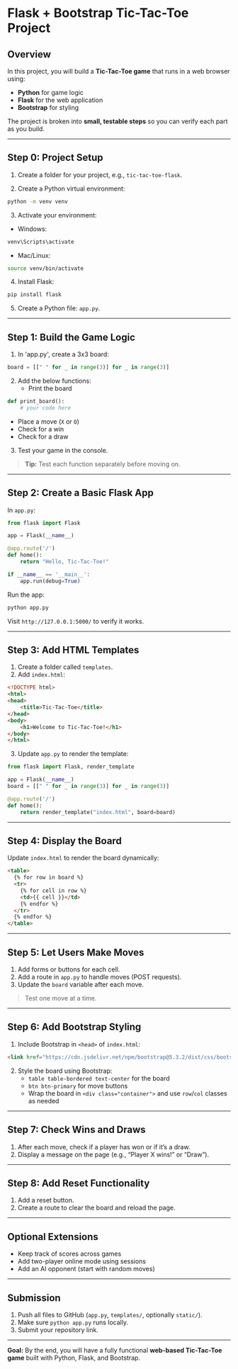 
# Flask + Bootstrap Tic-Tac-Toe Project

## Overview
In this project, you will build a **Tic-Tac-Toe game** that runs in a web browser using:

- **Python** for game logic  
- **Flask** for the web application  
- **Bootstrap** for styling  

The project is broken into **small, testable steps** so you can verify each part as you build.

---

## Step 0: Project Setup

1. Create a folder for your project, e.g., `tic-tac-toe-flask`.

2. Create a Python virtual environment:

```bash
python -m venv venv
```

3. Activate your environment:

- Windows:

```bash
venv\Scripts\activate
```

- Mac/Linux:

```bash
source venv/bin/activate
```

4. Install Flask:

```bash
pip install flask
```

5. Create a Python file: `app.py`.

---

## Step 1: Build the Game Logic

1. In 'app.py', create a 3x3 board:

```python
board = [[" " for _ in range(3)] for _ in range(3)]
```

2. Add the below functions:
   - Print the board
```python
def print_board():
    # your code here
```
   - Place a move (`X` or `O`)  
   - Check for a win  
   - Check for a draw  

3. Test your game in the console.

> **Tip:** Test each function separately before moving on.

---

## Step 2: Create a Basic Flask App

In `app.py`:

```python
from flask import Flask

app = Flask(__name__)

@app.route('/')
def home():
    return "Hello, Tic-Tac-Toe!"

if __name__ == '__main__':
    app.run(debug=True)
```

Run the app:

```bash
python app.py
```

Visit `http://127.0.0.1:5000/` to verify it works.

---

## Step 3: Add HTML Templates

1. Create a folder called `templates`.  
2. Add `index.html`:

```html
<!DOCTYPE html>
<html>
<head>
    <title>Tic-Tac-Toe</title>
</head>
<body>
    <h1>Welcome to Tic-Tac-Toe!</h1>
</body>
</html>
```

3. Update `app.py` to render the template:

```python
from flask import Flask, render_template

app = Flask(__name__)
board = [[" " for _ in range(3)] for _ in range(3)]

@app.route('/')
def home():
    return render_template("index.html", board=board)
```

---

## Step 4: Display the Board

Update `index.html` to render the board dynamically:

```html
<table>
  {% for row in board %}
  <tr>
    {% for cell in row %}
    <td>{{ cell }}</td>
    {% endfor %}
  </tr>
  {% endfor %}
</table>
```

---

## Step 5: Let Users Make Moves

1. Add forms or buttons for each cell.  
2. Add a route in `app.py` to handle moves (POST requests).  
3. Update the `board` variable after each move.

> Test one move at a time.

---

## Step 6: Add Bootstrap Styling

1. Include Bootstrap in `<head>` of `index.html`:

```html
<link href="https://cdn.jsdelivr.net/npm/bootstrap@5.3.2/dist/css/bootstrap.min.css" rel="stylesheet">
```

2. Style the board using Bootstrap:
   - `table table-bordered text-center` for the board  
   - `btn btn-primary` for move buttons  
   - Wrap the board in `<div class="container">` and use `row`/`col` classes as needed  

---

## Step 7: Check Wins and Draws

1. After each move, check if a player has won or if it’s a draw.  
2. Display a message on the page (e.g., “Player X wins!” or “Draw”).

---

## Step 8: Add Reset Functionality

1. Add a reset button.  
2. Create a route to clear the board and reload the page.

---

## Optional Extensions

- Keep track of scores across games  
- Add two-player online mode using sessions  
- Add an AI opponent (start with random moves)

---

## Submission

1. Push all files to GitHub (`app.py`, `templates/`, optionally `static/`).  
2. Make sure `python app.py` runs locally.  
3. Submit your repository link.

---

**Goal:** By the end, you will have a fully functional **web-based Tic-Tac-Toe game** built with Python, Flask, and Bootstrap.
